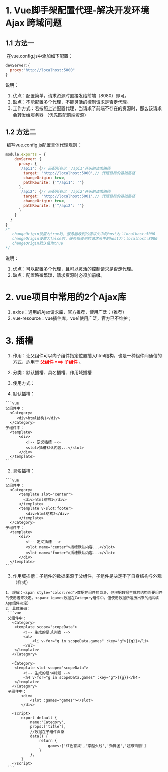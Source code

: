 # 1. Vue脚手架配置代理-解决开发环境 Ajax 跨域问题
## 1.1 方法一

​	在vue.config.js中添加如下配置：

```js
devServer:{
  proxy:"http://localhost:5000"
}
```

说明：

1. 优点：配置简单，请求资源时直接发给前端（8080）即可。
2. 缺点：不能配置多个代理，不能灵活的控制请求是否走代理。
3. 工作方式：若按照上述配置代理，当请求了前端不存在的资源时，那么该请求会转发给服务器 （优先匹配前端资源）

## 1.2 方法二

​	编写vue.config.js配置具体代理规则：

```js
module.exports = {
	devServer: {
      proxy: {
      '/api1': {// 匹配所有以 '/api1'开头的请求路径
        target: 'http://localhost:5000',// 代理目标的基础路径
        changeOrigin: true,
        pathRewrite: {'^/api1': ''}
      },
      '/api2': {// 匹配所有以 '/api2'开头的请求路径
        target: 'http://localhost:5001',// 代理目标的基础路径
        changeOrigin: true,
        pathRewrite: {'^/api2': ''}
      }
    }
  }
}
/*
   changeOrigin设置为true时，服务器收到的请求头中的host为：localhost:5000
   changeOrigin设置为false时，服务器收到的请求头中的host为：localhost:8080
   changeOrigin默认值为true
*/
```

说明：

1. 优点：可以配置多个代理，且可以灵活的控制请求是否走代理。
2. 缺点：配置略微繁琐，请求资源时必须加前缀。
# 2. vue项目中常用的2个Ajax库
1. axios：通用的Ajax请求库，官方推荐，使用广泛；（推荐）
2. vue-resource：vue插件库，vue1使用广泛，官方已不维护；
# 3. 插槽

1. 作用：让父组件可以向子组件指定位置插入html结构，也是一种组件间通信的方式，适用于 <strong style="color:red">父组件 ===> 子组件</strong> 。

2. 分类：默认插槽、具名插槽、作用域插槽

3. 使用方式：

  1. 默认插槽：

    ```vue
    父组件中：
      <Category>
         <div>html结构1</div>
      </Category>
    子组件中：
      <template>
          <div>
             <!-- 定义插槽 -->
             <slot>插槽默认内容...</slot>
          </div>
      </template>
    ```

  2. 具名插槽：

    ```vue
    父组件中：
      <Category>
          <template slot="center">
            <div>html结构1</div>
          </template>
          <template v-slot:footer>
             <div>html结构2</div>
          </template>
      </Category>
    子组件中：
      <template>
          <div>
             <!-- 定义插槽 -->
             <slot name="center">插槽默认内容...</slot>
             <slot name="footer">插槽默认内容...</slot>
          </div>
      </template>
    ```

  3. 作用域插槽：子组件的数据来源于父组件，子组件是决定不了自身结构与外观（样式）

    1. 理解：<span style="color:red">数据在组件的自身，但根据数据生成的结构需要组件的使用者来决定。<span>（games数据在Category组件中，但使用数据所遍历出来的结构由App组件决定）
    2. 具体编码：
     ```vue
     父组件中：
       <Category>
       	<template scope="scopeData">
       		<!-- 生成的是ul列表 -->
       		<ul>
       			<li v-for="g in scopeData.games" :key="g">{{g}}</li>
       		</ul>
       	</template>
       </Category>
  
       <Category>
       	<template slot-scope="scopeData">
       		<!-- 生成的是h4标题 -->
       		<h4 v-for="g in scopeData.games" :key="g">{{g}}</h4>
       	</template>
       </Category>
     子组件中：
           <div>
               <slot :games="games"></slot>
           </div>
  
       <script>
           export default {
               name:'Category',
               props:['title'],
               //数据在子组件自身
               data() {
                   return {
                       games:['红色警戒','穿越火线','劲舞团','超级玛丽']
                   }
               },
           }
       </script>
     ```